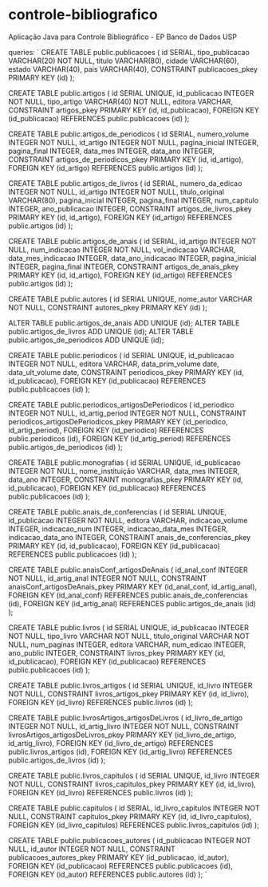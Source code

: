# controle-bibliografico
Aplicação Java para Controle Bibliográfico - EP Banco de Dados USP



queries:
`
CREATE TABLE public.publicacoes (
	id SERIAL,
	tipo_publicacao VARCHAR(20) NOT NULL,
	titulo VARCHAR(80),
	cidade VARCHAR(60),
	estado VARCHAR(40),
	pais VARCHAR(40),
	CONSTRAINT publicacoes_pkey PRIMARY KEY (id)
);

CREATE TABLE public.artigos (
	id SERIAL UNIQUE,
	id_publicacao INTEGER NOT NULL,
	tipo_artigo VARCHAR(40) NOT NULL,
	editora VARCHAR,
	CONSTRAINT artigos_pkey PRIMARY KEY (id, id_publicacao),
	FOREIGN KEY (id_publicacao) REFERENCES public.publicacoes (id)
);

CREATE TABLE public.artigos_de_periodicos (
	id SERIAL,
	numero_volume INTEGER NOT NULL,
	id_artigo INTEGER NOT NULL,
	pagina_inicial INTEGER,
	pagina_final INTEGER,
	data_mes INTEGER,
	data_ano INTEGER,
	CONSTRAINT artigos_de_periodicos_pkey PRIMARY KEY (id, id_artigo),
	FOREIGN KEY (id_artigo) REFERENCES public.artigos (id)
);

CREATE TABLE public.artigos_de_livros (
	id SERIAL,
	numero_da_edicao INTEGER NOT NULL,
	id_artigo INTEGER NOT NULL,
	titulo_original VARCHAR(80),
	pagina_inicial INTEGER,
	pagina_final INTEGER,
	num_capitulo INTEGER,
	ano_publicacao INTEGER,
	CONSTRAINT artigos_de_livros_pkey PRIMARY KEY (id, id_artigo),
	FOREIGN KEY (id_artigo) REFERENCES public.artigos (id)
);

CREATE TABLE public.artigos_de_anais (
	id SERIAL,
	id_artigo INTEGER NOT NULL,
	num_indicacao INTEGER NOT NULL,
	vol_indicacao VARCHAR,
	data_mes_indicacao INTEGER,
	data_ano_indicacao INTEGER,
	pagina_inicial INTEGER,
	pagina_final INTEGER,
	CONSTRAINT artigos_de_anais_pkey PRIMARY KEY (id, id_artigo),
	FOREIGN KEY (id_artigo) REFERENCES public.artigos (id)
);

CREATE TABLE public.autores (
	id SERIAL UNIQUE,
	nome_autor VARCHAR NOT NULL,
	CONSTRAINT autores_pkey PRIMARY KEY (id)
);

ALTER TABLE public.artigos_de_anais ADD UNIQUE (id);
ALTER TABLE public.artigos_de_livros ADD UNIQUE (id);
ALTER TABLE public.artigos_de_periodicos ADD UNIQUE (id);

CREATE TABLE public.periodicos (
	id SERIAL UNIQUE,
	id_publicacao INTEGER NOT NULL,
	editora VARCHAR,
	data_prim_volume date,
	data_ult_volume date,
	CONSTRAINT periodicos_pkey PRIMARY KEY (id, id_publicacao),
	FOREIGN KEY (id_publicacao) REFERENCES public.publicacoes (id)
);

CREATE TABLE public.periodicos_artigosDePeriodicos (
	id_periodico INTEGER NOT NULL,
	id_artig_period INTEGER NOT NULL,
	CONSTRAINT periodicos_artigosDePeriodicos_pkey PRIMARY KEY (id_periodico, id_artig_period),
	FOREIGN KEY (id_periodico) REFERENCES public.periodicos (id),
	FOREIGN KEY (id_artig_period) REFERENCES public.artigos_de_periodicos (id)
);

CREATE TABLE public.monografias (
	id SERIAL UNIQUE,
	id_publicacao INTEGER NOT NULL,
	nome_instituição VARCHAR,
	data_mes INTEGER,
	data_ano INTEGER,
	CONSTRAINT monografias_pkey PRIMARY KEY (id, id_publicacao),
	FOREIGN KEY (id_publicacao) REFERENCES public.publicacoes (id)
);


CREATE TABLE public.anais_de_conferencias (
	id SERIAL UNIQUE,
	id_publicacao INTEGER NOT NULL,
	editora VARCHAR,
	indicacao_volume INTEGER,
	indicacao_num INTEGER,
	indicacao_data_mes INTEGER,
	indicacao_data_ano INTEGER,
	CONSTRAINT anais_de_conferencias_pkey PRIMARY KEY (id, id_publicacao),
	FOREIGN KEY (id_publicacao) REFERENCES public.publicacoes (id)
);

CREATE TABLE public.anaisConf_artigosDeAnais (
	id_anal_conf INTEGER NOT NULL,
	id_artig_anal INTEGER NOT NULL,
	CONSTRAINT anaisConf_artigosDeAnais_pkey PRIMARY KEY (id_anal_conf, id_artig_anal),
	FOREIGN KEY (id_anal_conf) REFERENCES public.anais_de_conferencias (id),
	FOREIGN KEY (id_artig_anal) REFERENCES public.artigos_de_anais (id)
);

CREATE TABLE public.livros (
	id SERIAL UNIQUE,
	id_publicacao INTEGER NOT NULL,
	tipo_livro VARCHAR NOT NULL,
	titulo_original VARCHAR NOT NULL,
	num_paginas INTEGER,
	editora VARCHAR,
	num_edicao INTEGER,
	ano_public INTEGER,
	CONSTRAINT livros_pkey PRIMARY KEY (id, id_publicacao),
	FOREIGN KEY (id_publicacao) REFERENCES public.publicacoes (id)
);

CREATE TABLE public.livros_artigos (
	id SERIAL UNIQUE,
	id_livro INTEGER NOT NULL,
	CONSTRAINT livros_artigos_pkey PRIMARY KEY (id, id_livro),
	FOREIGN KEY (id_livro) REFERENCES public.livros (id)
);

CREATE TABLE public.livrosArtigos_artigosDeLivros (
	id_livro_de_artigo INTEGER NOT NULL,
	id_artig_livro INTEGER NOT NULL,
	CONSTRAINT livrosArtigos_artigosDeLivros_pkey PRIMARY KEY (id_livro_de_artigo, id_artig_livro),
	FOREIGN KEY (id_livro_de_artigo) REFERENCES public.livros_artigos (id),
	FOREIGN KEY (id_artig_livro) REFERENCES public.artigos_de_livros (id)
);


CREATE TABLE public.livros_capitulos (
	id SERIAL UNIQUE,
	id_livro INTEGER NOT NULL,
	CONSTRAINT livros_capitulos_pkey PRIMARY KEY (id, id_livro),
	FOREIGN KEY (id_livro) REFERENCES public.livros (id)
);

CREATE TABLE public.capitulos (
	id SERIAL,
	id_livro_capitulos INTEGER NOT NULL,
	CONSTRAINT capitulos_pkey PRIMARY KEY (id, id_livro_capitulos),
	FOREIGN KEY (id_livro_capitulos) REFERENCES public.livros_capitulos (id)
);

CREATE TABLE public.publicacoes_autores (
	id_publicacao INTEGER NOT NULL,
	id_autor INTEGER NOT NULL,
	CONSTRAINT publicacoes_autores_pkey PRIMARY KEY (id_publicacao, id_autor),
	FOREIGN KEY (id_publicacao) REFERENCES public.publicacoes (id),
	FOREIGN KEY (id_autor) REFERENCES public.autores (id)
);
`
